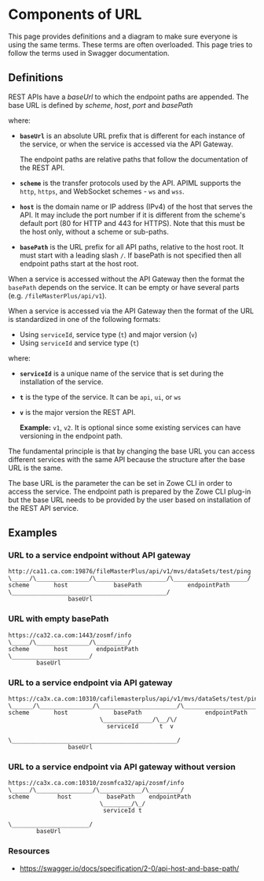 # Components of URL

This page provides definitions and a diagram to make sure everyone is using the same terms. These terms are often overloaded. This page tries to follow the terms used in Swagger documentation.

## Definitions

REST APIs have a _baseUrl_ to which the endpoint paths are appended. The base URL is defined by _scheme_, _host_, _port_ and _basePath_

where:

- **`baseUrl`** is an absolute URL prefix that is different for each instance of the service, or when the service is accessed via the API Gateway.

  The endpoint paths are relative paths that follow the documentation of the REST API.

- **`scheme`** is the transfer protocols used by the API. APIML supports the `http`, `https`, and WebSocket schemes - `ws` and `wss`.

- **`host`** is the domain name or IP address (IPv4) of the host that serves the API. It may include the port number if it is different from the scheme's default port (80 for HTTP and 443 for HTTPS). Note that this must be the host only, without a scheme or sub-paths.

- **`basePath`** is the URL prefix for all API paths, relative to the host root. It must start with a leading slash `/`. If basePath is not specified then all endpoint paths start at the host root.

When a service is accessed without the API Gateway then the format the `basePath` depends on the service. It can be empty or have several parts (e.g. `/fileMasterPlus/api/v1`).

When a service is accessed via the API Gateway then the format of the URL is standardized in one of the following formats:

- Using `serviceId`, service type (`t`) and major version (`v`)
- Using `serviceId` and service type (`t`)

where:

- **`serviceId`** is a unique name of the service that is set during the installation of the service.

- **`t`** is the type of the service. It can be `api`, `ui`, or `ws`

- **`v`** is the major version the REST API.

  **Example:** `v1`, `v2`. It is optional since some existing services can have versioning in the endpoint path.

The fundamental principle is that by changing the base URL you can access different services with the same API because the structure after the base URL is the same.

The base URL is the parameter the can be set in Zowe CLI in order to access the service. The endpoint path is prepared by the Zowe CLI plug-in but the base URL needs to be provided by the user based on installation of the REST API service.

## Examples

### URL to a service endpoint without API gateway

```markup
http://ca11.ca.com:19876/fileMasterPlus/api/v1/mvs/dataSets/test/ping
\_____/\_______________/\____________________/\_____________________/
scheme       host             basePath             endpointPath
\____________________________________________/
                 baseUrl
```

### URL with empty basePath

```markup
https://ca32.ca.com:1443/zosmf/info
\_____/\_______________/\_________/
scheme       host        endpointPath
\______________________/
        baseUrl
```

### URL to a service endpoint via API gateway

```markup
https://ca3x.ca.com:10310/cafilemasterplus/api/v1/mvs/dataSets/test/ping
\______/\_______________/\______________________/\_____________________/
scheme       host             basePath                  endpointPath
                          \______________/\__/\/
                            serviceId      t  v

\_______________________________________________/
                 baseUrl

```

### URL to a service endpoint via API gateway without version

```markup
https://ca3x.ca.com:10310/zosmfca32/api/zosmf/info
\_____/\________________/\____________/\_________/
scheme        host          basePath    endpointPath
                          \________/\_/
                           serviceId t

\______________________/
        baseUrl
```

### Resources

- <https://swagger.io/docs/specification/2-0/api-host-and-base-path/>
